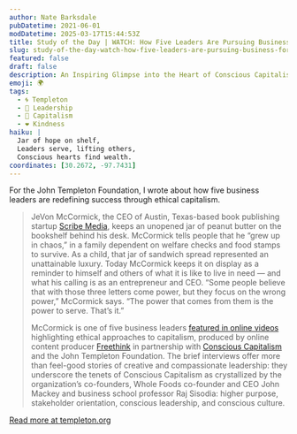 ```yaml
---
author: Nate Barksdale
pubDatetime: 2021-06-01
modDatetime: 2025-03-17T15:44:53Z
title: Study of the Day | WATCH: How Five Leaders Are Pursuing Business for the Greater Good
slug: study-of-the-day-watch-how-five-leaders-are-pursuing-business-for-the-greater-good
featured: false
draft: false
description: An Inspiring Glimpse into the Heart of Conscious Capitalism
emoji: 🌍
tags:
  - 🌀 Templeton
  - 💼 Leadership
  - 💼 Capitalism
  - ❤️ Kindness
haiku: |
  Jar of hope on shelf,  
  Leaders serve, lifting others,  
  Conscious hearts find wealth.
coordinates: [30.2672, -97.7431]
---
```


For the John Templeton Foundation, I wrote about how five business leaders are redefining success through ethical capitalism.

> JeVon McCormick, the CEO of Austin, Texas-based book publishing startup [Scribe Media](https://scribemedia.com), keeps an unopened jar of peanut butter on the bookshelf behind his desk. McCormick tells people that he “grew up in chaos,” in a family dependent on welfare checks and food stamps to survive. As a child, that jar of sandwich spread represented an unattainable luxury. Today McCormick keeps it on display as a reminder to himself and others of what it is like to live in need — and what his calling is as an entrepreneur and CEO. “Some people believe that with those three letters come power, but they focus on the wrong power,” McCormick says. “The power that comes from them is the power to serve. That’s it.”
>
> McCormick is one of five business leaders [featured in online videos](https://www.freethink.com/videos/empathy-in-the-workplace) highlighting ethical approaches to capitalism, produced by online content producer [Freethink](https://www.freethink.com) in partnership with [Conscious Capitalism](https://www.consciouscapitalism.org) and the John Templeton Foundation. The brief interviews offer more than feel-good stories of creative and compassionate leadership: they underscore the tenets of Conscious Capitalism as crystallized by the organization’s co-founders, Whole Foods co-founder and CEO John Mackey and business school professor Raj Sisodia: higher purpose, stakeholder orientation, conscious leadership, and conscious culture.

[Read more at templeton.org](https://www.templeton.org/news/how-five-leaders-are-pursuing-business-for-the-greater-good)
